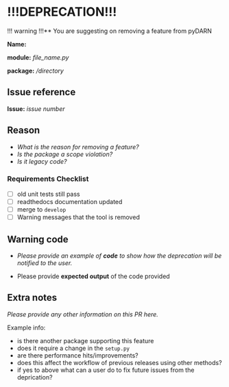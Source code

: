 # !!!DEPRECATION!!!

!!! warning !!!** You are suggesting on removing a feature from pyDARN

**Name:** 

**module:** *file_name.py*

**package:** */directory*

## Issue reference

**Issue:** *issue number*

## Reason

- *What is the reason for removing a feature?*
- *Is the package a scope violation?*
- *Is it legacy code?* 

### Requirements Checklist

- [ ] old unit tests still pass
- [ ] readthedocs documentation updated
- [ ] merge to `develop`
- [ ] Warning messages that the tool is removed

## Warning code

- *Please provide an example of **code** to show how the deprecation will be notified to the user.*

- Please provide **expected output** of the code provided

## Extra notes

*Please provide any other information on this PR here.*

Example info: 
- is there another package supporting this feature
- does it require a change in the `setup.py`
- are there performance hits/improvements?
- does this affect the workflow of previous releases using other methods?
- if yes to above what can a user do to fix future issues from the deprication? 
